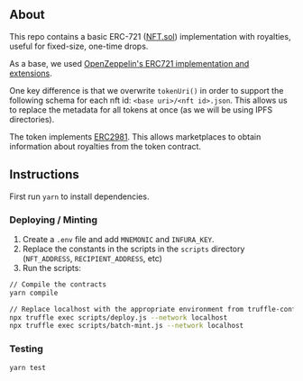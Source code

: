 ## About

This repo contains a basic ERC-721 ([NFT.sol](contracts/NFT.sol)) implementation with royalties, useful for fixed-size, one-time drops.  

As a base, we used [OpenZeppelin's ERC721 implementation and extensions](https://github.com/OpenZeppelin/openzeppelin-contracts/tree/master/contracts/token/ERC721).

One key difference is that we overwrite `tokenUri()` in order to support the following schema for each nft id: `<base uri>/<nft id>.json`. This allows us to replace the metadata for all tokens at once (as we will be using IPFS directories).

The token implements [ERC2981](https://eips.ethereum.org/EIPS/eip-2981). This allows marketplaces to obtain information about royalties from the token contract.

## Instructions

First run `yarn` to install dependencies.

### Deploying / Minting

1. Create a `.env` file and add `MNEMONIC` and `INFURA_KEY`.
2. Replace the constants in the scripts in the `scripts` directory (`NFT_ADDRESS`, `RECIPIENT_ADDRESS`, etc)
3. Run the scripts:

```bash
// Compile the contracts
yarn compile

// Replace localhost with the appropriate environment from truffle-config.js
npx truffle exec scripts/deploy.js --network localhost
npx truffle exec scripts/batch-mint.js --network localhost
```

### Testing

`yarn test`
